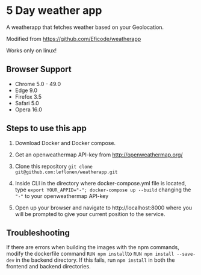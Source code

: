 # 5 Day weather app
A weatherapp that fetches weather based on your Geolocation.

Modified from https://github.com/Eficode/weatherapp

Works only on linux!

## Browser Support

- Chrome 5.0 - 49.0
- Edge 9.0
- Firefox 3.5
- Safari 5.0
- Opera 16.0

## Steps to use this app

1. Download Docker and Docker compose.

2. Get an openweathermap API-key from http://openweathermap.org/

3. Clone this repository `git clone git@github.com:leflonen/weatherapp.git`

4. Inside CLI in the directory where docker-compose.yml file is located, type `export YOUR_APPID="-"; docker-compose up --build` changing the `"-"` to your openweathermap API-key

5. Open up your browser and navigate to http://localhost:8000 where you will be prompted to give your current position to the service.

## Troubleshooting

If there are errors when building the images with the npm commands, modify the dockerfile command `RUN npm install`to  `RUN npm install --save-dev` in the backend directory. If this fails, run `npm install` in both the frontend and backend directories.
